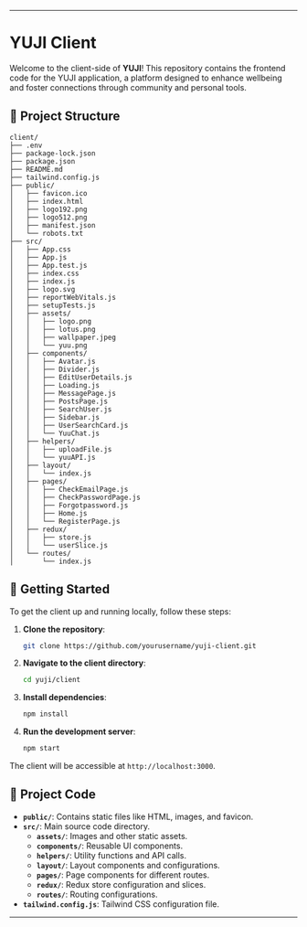 
---

# YUJI Client

Welcome to the client-side of **YUJI**! This repository contains the frontend code for the YUJI application, a platform designed to enhance wellbeing and foster connections through community and personal tools.

## 📂 Project Structure

```
client/
├── .env
├── package-lock.json
├── package.json
├── README.md
├── tailwind.config.js
├── public/
│   ├── favicon.ico
│   ├── index.html
│   ├── logo192.png
│   ├── logo512.png
│   ├── manifest.json
│   └── robots.txt
├── src/
│   ├── App.css
│   ├── App.js
│   ├── App.test.js
│   ├── index.css
│   ├── index.js
│   ├── logo.svg
│   ├── reportWebVitals.js
│   ├── setupTests.js
│   ├── assets/
│   │   ├── logo.png
│   │   ├── lotus.png
│   │   ├── wallpaper.jpeg
│   │   └── yuu.png
│   ├── components/
│   │   ├── Avatar.js
│   │   ├── Divider.js
│   │   ├── EditUserDetails.js
│   │   ├── Loading.js
│   │   ├── MessagePage.js
│   │   ├── PostsPage.js
│   │   ├── SearchUser.js
│   │   ├── Sidebar.js
│   │   ├── UserSearchCard.js
│   │   └── YuuChat.js
│   ├── helpers/
│   │   ├── uploadFile.js
│   │   └── yuuAPI.js
│   ├── layout/
│   │   └── index.js
│   ├── pages/
│   │   ├── CheckEmailPage.js
│   │   ├── CheckPasswordPage.js
│   │   ├── Forgotpassword.js
│   │   ├── Home.js
│   │   └── RegisterPage.js
│   ├── redux/
│   │   ├── store.js
│   │   └── userSlice.js
│   └── routes/
│       └── index.js
```

## 🚀 Getting Started

To get the client up and running locally, follow these steps:

1. **Clone the repository**:
   ```bash
   git clone https://github.com/yourusername/yuji-client.git
   ```
2. **Navigate to the client directory**:
   ```bash
   cd yuji/client
   ```
3. **Install dependencies**:
   ```bash
   npm install
   ```
4. **Run the development server**:
   ```bash
   npm start
   ```

The client will be accessible at `http://localhost:3000`.

## 🧩 Project Code

- **`public/`**: Contains static files like HTML, images, and favicon.
- **`src/`**: Main source code directory.
  - **`assets/`**: Images and other static assets.
  - **`components/`**: Reusable UI components.
  - **`helpers/`**: Utility functions and API calls.
  - **`layout/`**: Layout components and configurations.
  - **`pages/`**: Page components for different routes.
  - **`redux/`**: Redux store configuration and slices.
  - **`routes/`**: Routing configurations.
- **`tailwind.config.js`**: Tailwind CSS configuration file.

---
